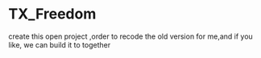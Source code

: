 # TX_Freedom
create this open project ,order to recode the old version for me,and if you like, we can build it to together

